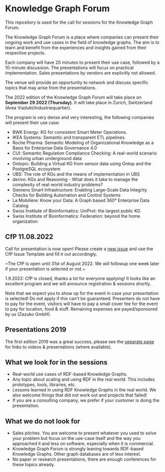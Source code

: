 # Knowledge Graph Forum

This repository is used for the call for sessions for the Knowledge Graph Forum. 

The Knowledge Graph Forum is a place where companies can present their ongoing work and use cases in the field of knowledge graphs. The aim is to learn and benefit from the experiences and insights gained from their respective projects.

Each company will have 20 minutes to present their use case, followed by a 10-minute discussion. The presentations will focus on practical implementation. Sales presentations by vendors are explicitly not allowed.

The venue will provide an opportunity to network and discuss specific topics that may arise from the presentations.

The 2022 edition of the Knowledge Graph Forum will take place on **September 29 2022 (Thursday)**. It will take place in Zurich, Switzerland (Area Viadukt/Industriequartier).

The program is very dense and very interesting, the following companies will present their use case:

* BWK Energy: KG for consistent Smart Meter Operations.
* IKEA Systems: Semantic and transparent ETL pipelines.
* Roche Pharma: Semantic Modeling of Organizational Knowledge as a Basis for Enterprise Data Governance 4.0
* CUI: Semantic Regulation Compliance Checking: A real-world scenario involving urban underground data
* Ontopic: Building a Virtual KG from sensor data using Ontop and the PostgreSQL ecosystem
* UBS: The role of KGs and the means of implementation in UBS
* derivo: KGs and Reasoning - What does it take to manage the complexity of real-world industry problems?
* Siemens Smart Infrastructure: Enabling Large-Scale Data Integrity Checks for Building Automation and Control Systems
* La Mobilière: Know your Data: A Graph based 360° Enterprise  Data Catalog
* Swiss Institute of Bioinformatics: UniProt: the largest public KG 
* Swiss Institute of Bioinformatics: Federation: beyond the home organization


## CfP 11.08.2022

Call for presentation is now open! Please create a [new issue](https://github.com/zazuko/knowledge-graph-forum/issues) and use the CfP Issue Template and fill it out accordingly.

~The CfP is open until 31st of August 2022. We will followup one week later if your presentation is selected or not.~

1.9.2022: CfP is closed, thanks a lot for everyone applying! It looks like an excellent program and we will announce registration & sessions shortly.

Note that we expect you to show up for the event in case your presentation is selected! Do not apply if this can't be guaranteed. Presenters do not have to pay for the event, visitors will have to pay a small cover fee for the event to pay for location, food & stuff. Remaining expenses are payed/sponsored by us (Zazuko GmbH).

## Presentations 2019

The first edition 2019 was a great success, please see the [separate page](2019/README.md) for links to videos & presentations (where available).

## What we look for in the sessions

* Real-world use cases of RDF-based Knowledge Graphs.
* Any topic about scaling and using RDF in the real world. This includes prototypes, tools, libraries, etc.
* Lessons learned in using RDF Knowledge Graphs in the real world. We also welcome things that did not work out and projects that failed!
* If you are a consulting company, we prefer if your customer is doing the presentation.

## What we do not look for

* Sales pitches. You are welcome to present whatever you used to solve your problem but focus on the use-case itself and the way you approached it and less on software, especially when it is commercial.
* Knowledge Graph Forum is strongly leaning towards RDF-based Knowledge Graphs. Other graph databases are of less interest.
* No paper or research presentations, there are enough conferences for these topics already.
